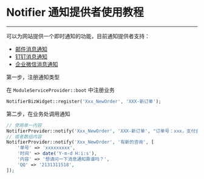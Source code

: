 # Notifier 通知提供者使用教程

---

可以为网站提供一个即时通知的功能，目前通知提供者支持：

- [邮件消息通知](/m/NotifierEmail)
- [钉钉消息通知](/m/NotifierDingTalk)
- [企业微信消息通知](/m/NotifierWorkWeixin)

第一步，注册通知类型

在 `ModuleServiceProvider::boot` 中注册业务

```php
NotifierBizWidget::register('Xxx_NewOrder', 'XXX-新订单');
```

第二步，在业务处调用通知

```php
// 使用单一内容
NotifierProvider::notify('Xxx_NewOrder', 'XXX-新订单', "订单号：xxx，支付金额：xxx");
// 或者数组内容
NotifierProvider::notify('Xxx_NewOrder', '有新的咨询', [
    '单号' => 'xxxxxxxxx',
    '时间' => date('Y-m-d H:i:s'),
    '内容' => '想请问一下消息通知靠谱吗？',
    'QQ' => '2131311518',
]);
```
